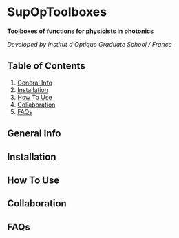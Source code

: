 # SupOpToolboxes

**Toolboxes of functions for physicists in photonics**

*Developed by Institut d'Optique Graduate School / France*

## Table of Contents
1. [General Info](#general-info)
2. [Installation](#installation)
3. [How To Use](#how-to-use)
4. [Collaboration](#collaboration)
5. [FAQs](#faqs)

## General Info

## Installation

## How To Use

## Collaboration

## FAQs
